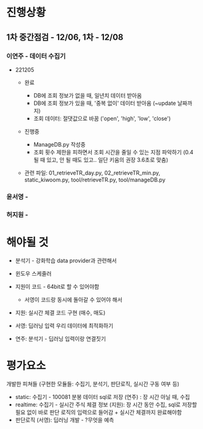 # 진행상황

## 1차 중간점검 - 12/06, 1차 - 12/08

### 이연주 - 데이터 수집기
+ 221205
  + 완료
    + DB에 조회 정보가 없을 때, 일년치 데이터 받아옴
    + DB에 조회 정보가 있을 때, '중복 없이' 데이터 받아옴 (~update 날짜까지)
    + 조회 데이터: 절댓값으로 바꿈 ('open', 'high', 'low', 'close')
  + 진행중
    + ManageDB.py 작성중
    + 조회 횟수 제한을 피하면서 조회 시간을 줄일 수 있는 지점 파악하기
        (0.4 될 때 있고, 안 될 때도 있고.. 일단 키움의 권장 3.6초로 맞춤)
        
  + 관련 파일: 01_retrieveTR_day.py, 02_retrieveTR_min.py, static_kiwoom.py, tool/retrieveTR.py, tool/manageDB.py
  
### 윤서영 - 

### 허지원 -


# 해야될 것

+ 분석기 - 강화학습 data provider과 관련해서

+ 윈도우 스케줄러

+ 지원이 코드 - 64bit로 할 수 있어야함
  + 서영이 코드랑 동시에 돌아갈 수 있어야 해서

+ 지원: 실시간 체결 코드 구현 (매수, 매도)

+ 서영: 딥러닝 입력 우리 데이터에 최적화하기

+ 연주: 분석기 - 딥러닝 입력이랑 연결짓기


# 평가요소
개발한 피쳐들 (구현한 모듈들: 수집기, 분석기, 판단로직, 실시간 구동 여부 등)

+ static: 수집기 - 100081 분봉 데이터 sql로 저장 (연주) : 장 시간 아닐 때, 수집
+ realtime: 수집기 - 실시간 주식 체결 정보 (지원): 장 시간 동안 수집, sql로 저장할 필요 없이 바로 판단 로직의 입력으로 들어감 + 실시간 체결까지 완료해야함
+ 판단로직 (서영): 딥러닝 개발 - ?무엇을 예측

